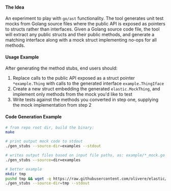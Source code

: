 #### The Idea
An experiment to play with `go/ast` functionality. The tool generates unit test mocks from Golang source files where the public API is exposed as pointers to structs rather than interfaces. Given a Golang source code file, the tool will extract any public structs and their public methods, and generate a matching interface along with a mock struct implementing no-ops for all methods.


#### Usage Example
After generating the method stubs, end users should:
1. Replace calls to the public API exposed as a struct pointer `*example.Thing` with calls to the generated interface `example.ThingIface`
2. Create a new struct embedding the generated `elastic.MockThing`, and implement only methods from the mock you'd like to test
3. Write tests against the methods you converted in step one, supplying the mock implementation from step 2


#### Code Generation Example
```bash
# from repo root dir, build the binary:
make

# print output mock code to stdout
./gen_stubs --source-dir=examples --stdout

# writes output files based on input file paths, as: example/*_mock.go
./gen_stubs --source=dir=examples

# better example
mkdir tmp
pushd tmp && wget -q https://raw.githubusercontent.com/olivere/elastic/release-branch.v6/client.go && popd
./gen_stubs --source-dir=tmp --stdout
```


